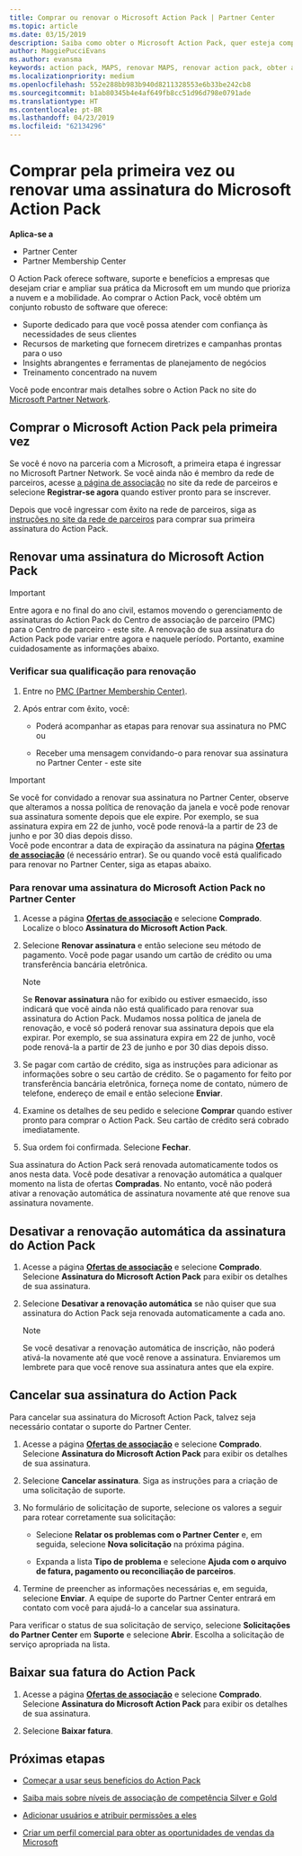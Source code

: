 ```yaml
---
title: Comprar ou renovar o Microsoft Action Pack | Partner Center
ms.topic: article
ms.date: 03/15/2019
description: Saiba como obter o Microsoft Action Pack, quer esteja comprando pela primeira vez ou renovando.
author: MaggiePucciEvans
ms.author: evansma
keywords: action pack, MAPS, renovar MAPS, renovar action pack, obter action pack
ms.localizationpriority: medium
ms.openlocfilehash: 552e288bb983b940d8211328553e6b33be242cb8
ms.sourcegitcommit: b1ab80345b4e4af649fb8cc51d96d798e0791ade
ms.translationtype: HT
ms.contentlocale: pt-BR
ms.lasthandoff: 04/23/2019
ms.locfileid: "62134296"
---
```

# <a name="buy-for-the-first-time-or-renew-a-microsoft-action-pack-subscription"></a>Comprar pela primeira vez ou renovar uma assinatura do Microsoft Action Pack

**Aplica-se a**

-  Partner Center
-  Partner Membership Center

O Action Pack oferece software, suporte e benefícios a empresas que desejam criar e ampliar sua prática da Microsoft em um mundo que prioriza a nuvem e a mobilidade. Ao comprar o Action Pack, você obtém um conjunto robusto de software que oferece: 

- Suporte dedicado para que você possa atender com confiança às necessidades de seus clientes 
- Recursos de marketing que fornecem diretrizes e campanhas prontas para o uso 
- Insights abrangentes e ferramentas de planejamento de negócios 
- Treinamento concentrado na nuvem 

Você pode encontrar mais detalhes sobre o Action Pack no site do [Microsoft Partner Network](https://partner.microsoft.com/membership/internal-use-software#simple-tab-content-3).

## <a name="buy-microsoft-action-pack-for-the-first-time"></a>Comprar o Microsoft Action Pack pela primeira vez

Se você é novo na parceria com a Microsoft, a primeira etapa é ingressar no Microsoft Partner Network. Se você ainda não é membro da rede de parceiros, acesse [a página de associação](https://partner.microsoft.com/membership) no site da rede de parceiros e selecione **Registrar-se agora** quando estiver pronto para se inscrever. 

Depois que você ingressar com êxito na rede de parceiros, siga as [instruções no site da rede de parceiros](https://partner.microsoft.com/membership/action-pack) para comprar sua primeira assinatura do Action Pack. 

## <a name="renew-a-microsoft-action-pack-subscription"></a>Renovar uma assinatura do Microsoft Action Pack

>[!IMPORTANT]
>Entre agora e no final do ano civil, estamos movendo o gerenciamento de assinaturas do Action Pack do Centro de associação de parceiro (PMC) para o Centro de parceiro - este site. A renovação de sua assinatura do Action Pack pode variar entre agora e naquele período. Portanto, examine cuidadosamente as informações abaixo.  

### <a name="check-your-renewal-eligibility"></a>Verificar sua qualificação para renovação

1. Entre no [PMC (Partner Membership Center)](https://partner.microsoft.com/_login?authType=OpenIdConnect).

2. Após entrar com êxito, você:

    - Poderá acompanhar as etapas para renovar sua assinatura no PMC ou

    - Receber uma mensagem convidando-o para renovar sua assinatura no Partner Center - este site

>[!IMPORTANT]
>Se você for convidado a renovar sua assinatura no Partner Center, observe que alteramos a nossa política de renovação da janela e você pode renovar sua assinatura somente depois que ele expire. Por exemplo, se sua assinatura expira em 22 de junho, você pode renová-la a partir de 23 de junho e por 30 dias depois disso.       
>Você pode encontrar a data de expiração da assinatura na página [**Ofertas de associação**](https://partnercenter.microsoft.com/pcv/partnership/offers) (é necessário entrar). Se ou quando você está qualificado para renovar no Partner Center, siga as etapas abaixo.  



### <a name="to-renew-a-microsoft-action-pack-subscription-in-the-partner-center"></a>Para renovar uma assinatura do Microsoft Action Pack no Partner Center

1. Acesse a página [**Ofertas de associação**](https://partnercenter.microsoft.com/pcv/partnership/offers) e selecione **Comprado**. Localize o bloco **Assinatura do Microsoft Action Pack**.  

2. Selecione **Renovar assinatura** e então selecione seu método de pagamento. Você pode pagar usando um cartão de crédito ou uma transferência bancária eletrônica.

    >[!NOTE]
    >Se **Renovar assinatura** não for exibido ou estiver esmaecido, isso indicará que você ainda não está qualificado para renovar sua assinatura do Action Pack. Mudamos nossa política de janela de renovação, e você só poderá renovar sua assinatura depois que ela expirar. Por exemplo, se sua assinatura expira em 22 de junho, você pode renová-la a partir de 23 de junho e por 30 dias depois disso.  

3. Se pagar com cartão de crédito, siga as instruções para adicionar as informações sobre o seu cartão de crédito. Se o pagamento for feito por transferência bancária eletrônica, forneça nome de contato, número de telefone, endereço de email e então selecione **Enviar**. 
     
4. Examine os detalhes de seu pedido e selecione **Comprar** quando estiver pronto para comprar o Action Pack. Seu cartão de crédito será cobrado imediatamente.

5. Sua ordem foi confirmada. Selecione **Fechar**.

Sua assinatura do Action Pack será renovada automaticamente todos os anos nesta data. Você pode desativar a renovação automática a qualquer momento na lista de ofertas **Compradas**. No entanto, você não poderá ativar a renovação automática de assinatura novamente até que renove sua assinatura novamente. 


## <a name="turn-off-automatic-action-pack-subscription-renewal"></a>Desativar a renovação automática da assinatura do Action Pack

1. Acesse a página [**Ofertas de associação**](https://partnercenter.microsoft.com/pcv/partnership/offers) e selecione **Comprado**. Selecione **Assinatura do Microsoft Action Pack** para exibir os detalhes de sua assinatura. 

2. Selecione **Desativar a renovação automática** se não quiser que sua assinatura do Action Pack seja renovada automaticamente a cada ano. 

    >[!NOTE]
    >Se você desativar a renovação automática de inscrição, não poderá ativá-la novamente até que você renove a assinatura. Enviaremos um lembrete para que você renove sua assinatura antes que ela expire.


## <a name="cancel-your-action-pack-subscription"></a>Cancelar sua assinatura do Action Pack

Para cancelar sua assinatura do Microsoft Action Pack, talvez seja necessário contatar o suporte do Partner Center.

1. Acesse a página [**Ofertas de associação**](https://partnercenter.microsoft.com/pcv/partnership/offers) e selecione **Comprado**. Selecione **Assinatura do Microsoft Action Pack** para exibir os detalhes de sua assinatura. 

3. Selecione **Cancelar assinatura**. Siga as instruções para a criação de uma solicitação de suporte. 

4. No formulário de solicitação de suporte, selecione os valores a seguir para rotear corretamente sua solicitação:

    -  Selecione **Relatar os problemas com o Partner Center** e, em seguida, selecione **Nova solicitação** na próxima página.

    -  Expanda a lista **Tipo de problema** e selecione **Ajuda com o arquivo de fatura, pagamento ou reconciliação de parceiros**. 

5. Termine de preencher as informações necessárias e, em seguida, selecione **Enviar**. A equipe de suporte do Partner Center entrará em contato com você para ajudá-lo a cancelar sua assinatura.

Para verificar o status de sua solicitação de serviço, selecione **Solicitações do Partner Center** em **Suporte** e selecione **Abrir**. Escolha a solicitação de serviço apropriada na lista.  

## <a name="download-your-action-pack-invoice"></a>Baixar sua fatura do Action Pack

1. Acesse a página [**Ofertas de associação**](https://partnercenter.microsoft.com/pcv/partnership/offers) e selecione **Comprado**. Selecione **Assinatura do Microsoft Action Pack** para exibir os detalhes de sua assinatura. 

3. Selecione **Baixar fatura**.
 
## <a name="next-steps"></a>Próximas etapas

-   [Começar a usar seus benefícios do Action Pack](manage-your-partner-network-benefits.md)

-   [Saiba mais sobre níveis de associação de competência Silver e Gold](https://partner.microsoft.com/membership/internal-use-software#simple-tab-content-2)

-   [Adicionar usuários e atribuir permissões a eles](create-user-accounts-and-set-permissions.md)

-   [Criar um perfil comercial para obter as oportunidades de vendas da Microsoft](create-a-marketing-profile.md)




